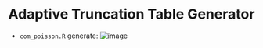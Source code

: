 # Adaptive Truncation Table Generator

- `com_poisson.R` generate:
![image](https://github.com/user-attachments/assets/1b6c5148-4d3a-4d98-859e-782f385859b4)


